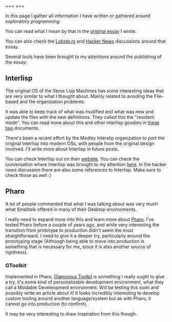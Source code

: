 +++
+++

In this page I gather all information I have written or gathered around
*exploratory programming*.

You can read what I mean by that in the [original
essay](./essays/explorative-programming) I wrote.

You can also check the
[Lobste.rs](https://lobste.rs/s/igkrfa/explorative_programming) and
[Hacker News](https://news.ycombinator.com/item?id=39835343)
discussions around that essay.

Several tools have been brought to my attentions around the publishing
of the essay:

## Interlisp

The original OS of the Xerox Lisp Machines has some interesting ideas
that are very similar to what I thought about. Mainly related to
avoiding the File-based and file organization problems.

It was able to keep track of what was modified and what was new and
update the files with the new definitions. They called this the
"resident mode". You can read more about this and other interlisp
goodies in
[these](https://citeseerx.ist.psu.edu/document?repid=rep1&type=pdf&doi=b8f849085d608a657eea30f771b5a6de204a7f3f)
[two](https://dl.acm.org/doi/pdf/10.1145/356715.356719) documents.

There's been a recent effort by the Medley Interslip organization to
port the original Interlisp into modern OSs, with people from the
original design involved. I'll write more about Interlisp in future
posts.

You can check Interlisp out on their [website](https://interlisp.org).
You can check the conversation where Interlisp was brought to my
attention
[here](https://elk.zone/functional.cafe/@amoroso@fosstodon.org/112163251479658005).
In the hacker news discussion there are also some references to Interlisp.
Make sure to check those as well :)

## Pharo

A lot of people commented that what I was talking about was very much what
Smalltalk offered in many of their Desktop environments.

I really need to expand more into this and learn more about
[Pharo](https://pharo.org/). I've tested Pharo before a couple of
years ago, and while very interesting the transition from prototype to
production didn't seem the most straightforward. I need to give it a
deeper try, particularly around the prototyping stage (Although being
able to move into production is something that is necessary for me,
since it is also another source of rigidness).

### GToolkit

Implemented in Pharo, [Glamorous Toolkit](https://gtoolkit.com/) is
something I really ought to give a try, it's some kind of
personalizable development environment, what they call a Moldable
Develeopment environment. Will be testing this soon and possibly write
an article about it! It looks incredibly interesting to develop custom
tooling around another language/system but as with Pharo, it cannot go
into production (to confirm).

It may be very interesting to draw inspiration from this though.
